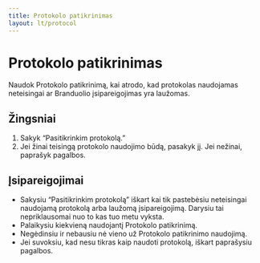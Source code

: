 ```yaml
---
title: Protokolo patikrinimas
layout: lt/protocol
---
```

# Protokolo patikrinimas

Naudok Protokolo patikrinimą, kai atrodo, kad protokolas naudojamas neteisingai ar Branduolio įsipareigojimas yra laužomas.

## Žingsniai

1. Sakyk “Pasitikrinkim protokolą.”
2. Jei žinai teisingą protokolo naudojimo būdą, pasakyk jį. Jei nežinai, paprašyk pagalbos.

## Įsipareigojimai

* Sakysiu “Pasitikrinkim protokolą” iškart kai tik pastebėsiu neteisingai naudojamą protokolą arba laužomą įsipareigojimą. Darysiu tai nepriklausomai nuo to kas tuo metu vyksta.
* Palaikysiu kiekvieną naudojantį Protokolo patikrinimą.
* Negėdinsiu ir nebausiu nė vieno už Protokolo patikrinimo naudojimą.
* Jei suvoksiu, kad nesu tikras kaip naudoti protokolą, iškart paprašysiu pagalbos.
